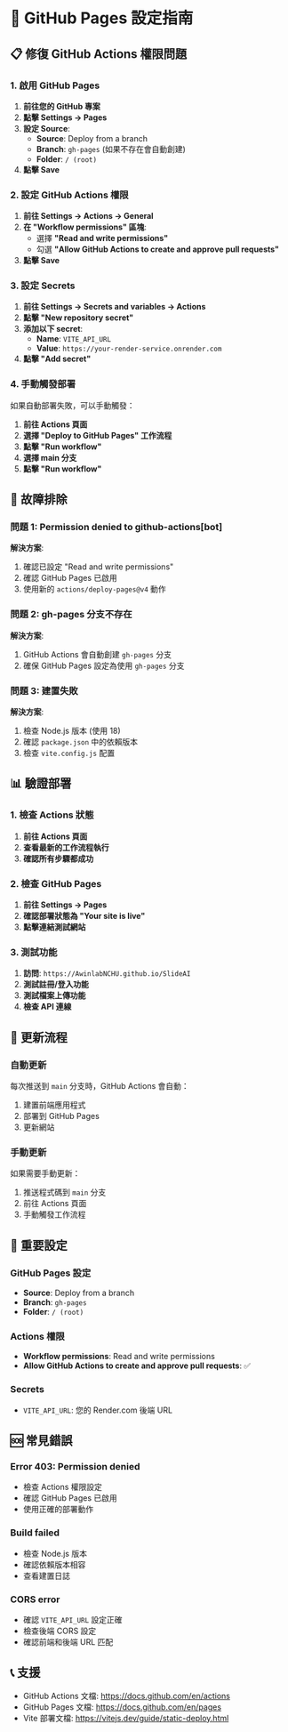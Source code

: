 # 🚀 GitHub Pages 設定指南

## 📋 修復 GitHub Actions 權限問題

### 1. 啟用 GitHub Pages

1. **前往您的 GitHub 專案**
2. **點擊 Settings → Pages**
3. **設定 Source**:
   - **Source**: Deploy from a branch
   - **Branch**: `gh-pages` (如果不存在會自動創建)
   - **Folder**: `/ (root)`
4. **點擊 Save**

### 2. 設定 GitHub Actions 權限

1. **前往 Settings → Actions → General**
2. **在 "Workflow permissions" 區塊**:
   - 選擇 **"Read and write permissions"**
   - 勾選 **"Allow GitHub Actions to create and approve pull requests"**
3. **點擊 Save**

### 3. 設定 Secrets

1. **前往 Settings → Secrets and variables → Actions**
2. **點擊 "New repository secret"**
3. **添加以下 secret**:
   - **Name**: `VITE_API_URL`
   - **Value**: `https://your-render-service.onrender.com`
4. **點擊 "Add secret"**

### 4. 手動觸發部署

如果自動部署失敗，可以手動觸發：

1. **前往 Actions 頁面**
2. **選擇 "Deploy to GitHub Pages" 工作流程**
3. **點擊 "Run workflow"**
4. **選擇 main 分支**
5. **點擊 "Run workflow"**

## 🔧 故障排除

### 問題 1: Permission denied to github-actions[bot]

**解決方案**:
1. 確認已設定 "Read and write permissions"
2. 確認 GitHub Pages 已啟用
3. 使用新的 `actions/deploy-pages@v4` 動作

### 問題 2: gh-pages 分支不存在

**解決方案**:
1. GitHub Actions 會自動創建 `gh-pages` 分支
2. 確保 GitHub Pages 設定為使用 `gh-pages` 分支

### 問題 3: 建置失敗

**解決方案**:
1. 檢查 Node.js 版本 (使用 18)
2. 確認 `package.json` 中的依賴版本
3. 檢查 `vite.config.js` 配置

## 📊 驗證部署

### 1. 檢查 Actions 狀態

1. **前往 Actions 頁面**
2. **查看最新的工作流程執行**
3. **確認所有步驟都成功**

### 2. 檢查 GitHub Pages

1. **前往 Settings → Pages**
2. **確認部署狀態為 "Your site is live"**
3. **點擊連結測試網站**

### 3. 測試功能

1. **訪問**: `https://AwinlabNCHU.github.io/SlideAI`
2. **測試註冊/登入功能**
3. **測試檔案上傳功能**
4. **檢查 API 連線**

## 🔄 更新流程

### 自動更新

每次推送到 `main` 分支時，GitHub Actions 會自動：
1. 建置前端應用程式
2. 部署到 GitHub Pages
3. 更新網站

### 手動更新

如果需要手動更新：
1. 推送程式碼到 `main` 分支
2. 前往 Actions 頁面
3. 手動觸發工作流程

## 📝 重要設定

### GitHub Pages 設定
- **Source**: Deploy from a branch
- **Branch**: `gh-pages`
- **Folder**: `/ (root)`

### Actions 權限
- **Workflow permissions**: Read and write permissions
- **Allow GitHub Actions to create and approve pull requests**: ✅

### Secrets
- `VITE_API_URL`: 您的 Render.com 後端 URL

## 🆘 常見錯誤

### Error 403: Permission denied
- 檢查 Actions 權限設定
- 確認 GitHub Pages 已啟用
- 使用正確的部署動作

### Build failed
- 檢查 Node.js 版本
- 確認依賴版本相容
- 查看建置日誌

### CORS error
- 確認 `VITE_API_URL` 設定正確
- 檢查後端 CORS 設定
- 確認前端和後端 URL 匹配

## 📞 支援

- GitHub Actions 文檔: https://docs.github.com/en/actions
- GitHub Pages 文檔: https://docs.github.com/en/pages
- Vite 部署文檔: https://vitejs.dev/guide/static-deploy.html 